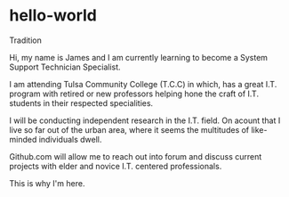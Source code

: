 # hello-world

Tradition 


Hi, my name is James and I am currently learning to become a System Support Technician Specialist.

I am attending Tulsa Community College (T.C.C) in which, has a great I.T. program with retired or new professors helping hone the craft of I.T. students in their respected specialities.

I will be conducting independent research in the I.T. field. 
On acount that I live so far out of the urban area, where it seems the multitudes of like-minded individuals dwell. 

Github.com will allow me to reach out into forum and discuss current projects with elder and novice I.T. centered professionals.

This is why I'm here. 
